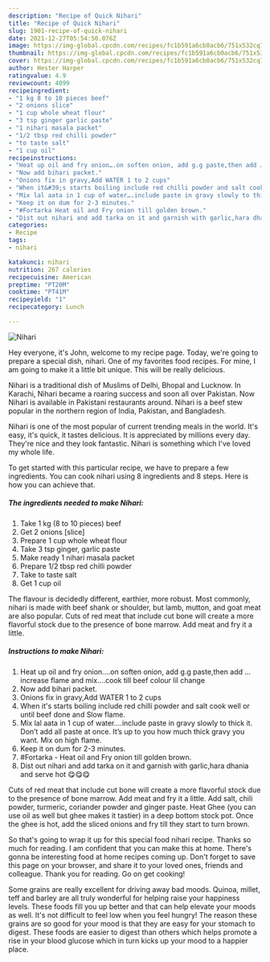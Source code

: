 ```yaml
---
description: "Recipe of Quick Nihari"
title: "Recipe of Quick Nihari"
slug: 1901-recipe-of-quick-nihari
date: 2021-12-27T05:54:50.076Z
image: https://img-global.cpcdn.com/recipes/fc1b591a6cb0acb6/751x532cq70/nihari-recipe-main-photo.jpg
thumbnail: https://img-global.cpcdn.com/recipes/fc1b591a6cb0acb6/751x532cq70/nihari-recipe-main-photo.jpg
cover: https://img-global.cpcdn.com/recipes/fc1b591a6cb0acb6/751x532cq70/nihari-recipe-main-photo.jpg
author: Hester Harper
ratingvalue: 4.9
reviewcount: 4099
recipeingredient:
- "1 kg 8 to 10 pieces beef"
- "2 onions slice"
- "1 cup whole wheat flour"
- "3 tsp ginger garlic paste"
- "1 nihari masala packet"
- "1/2 tbsp red chilli powder"
- "to taste salt"
- "1 cup oil"
recipeinstructions:
- "Heat up oil and fry onion….on soften onion, add g.g paste,then add …increase flame and mix….cook till beef colour lil change"
- "Now add bihari packet."
- "Onions fix in gravy,Add WATER 1 to 2 cups"
- "When it&#39;s starts boiling include red chilli powder and salt cook well or until beef done and Slow flame."
- "Mix lal aata in 1 cup of water….include paste in gravy slowly to thick it. Don’t add all paste at once. It’s up to you how much thick gravy you want. Mix on high flame."
- "Keep it on dum for 2-3 minutes."
- "#Fortarka Heat oil and Fry onion till golden brown."
- "Dist out nihari and add tarka on it and garnish with garlic,hara dhania and serve hot 😋😋😋"
categories:
- Recipe
tags:
- nihari

katakunci: nihari 
nutrition: 267 calories
recipecuisine: American
preptime: "PT20M"
cooktime: "PT41M"
recipeyield: "1"
recipecategory: Lunch

---
```



![Nihari](https://img-global.cpcdn.com/recipes/fc1b591a6cb0acb6/751x532cq70/nihari-recipe-main-photo.jpg)

Hey everyone, it's John, welcome to my recipe page. Today, we're going to prepare a special dish, nihari. One of my favorites food recipes. For mine, I am going to make it a little bit unique. This will be really delicious.

Nihari is a traditional dish of Muslims of Delhi, Bhopal and Lucknow. In Karachi, Nihari became a roaring success and soon all over Pakistan. Now Nihari is available in Pakistani restaurants around. Nihari is a beef stew popular in the northern region of India, Pakistan, and Bangladesh.

Nihari is one of the most popular of current trending meals in the world. It's easy, it's quick, it tastes delicious. It is appreciated by millions every day. They're nice and they look fantastic. Nihari is something which I've loved my whole life.


To get started with this particular recipe, we have to prepare a few ingredients. You can cook nihari using 8 ingredients and 8 steps. Here is how you can achieve that.

<!--inarticleads1-->

##### The ingredients needed to make Nihari:

1. Take 1 kg (8 to 10 pieces) beef
1. Get 2 onions [slice]
1. Prepare 1 cup whole wheat flour
1. Take 3 tsp ginger, garlic paste
1. Make ready 1 nihari masala packet
1. Prepare 1/2 tbsp red chilli powder
1. Take to taste salt
1. Get 1 cup oil


The flavour is decidedly different, earthier, more robust. Most commonly, nihari is made with beef shank or shoulder, but lamb, mutton, and goat meat are also popular. Cuts of red meat that include cut bone will create a more flavorful stock due to the presence of bone marrow. Add meat and fry it a little. 

<!--inarticleads2-->

##### Instructions to make Nihari:

1. Heat up oil and fry onion….on soften onion, add g.g paste,then add …increase flame and mix….cook till beef colour lil change
1. Now add bihari packet.
1. Onions fix in gravy,Add WATER 1 to 2 cups
1. When it&#39;s starts boiling include red chilli powder and salt cook well or until beef done and Slow flame.
1. Mix lal aata in 1 cup of water….include paste in gravy slowly to thick it. Don’t add all paste at once. It’s up to you how much thick gravy you want. Mix on high flame.
1. Keep it on dum for 2-3 minutes.
1. #Fortarka - Heat oil and Fry onion till golden brown.
1. Dist out nihari and add tarka on it and garnish with garlic,hara dhania and serve hot 😋😋😋


Cuts of red meat that include cut bone will create a more flavorful stock due to the presence of bone marrow. Add meat and fry it a little. Add salt, chili powder, turmeric, coriander powder and ginger paste. Heat Ghee (you can use oil as well but ghee makes it tastier) in a deep bottom stock pot. Once the ghee is hot, add the sliced onions and fry till they start to turn brown. 

So that's going to wrap it up for this special food nihari recipe. Thanks so much for reading. I am confident that you can make this at home. There's gonna be interesting food at home recipes coming up. Don't forget to save this page on your browser, and share it to your loved ones, friends and colleague. Thank you for reading. Go on get cooking!

Some grains are really excellent for driving away bad moods. Quinoa, millet, teff and barley are all truly wonderful for helping raise your happiness levels. These foods fill you up better and that can help elevate your moods as well. It's not difficult to feel low when you feel hungry! The reason these grains are so good for your mood is that they are easy for your stomach to digest. These foods are easier to digest than others which helps promote a rise in your blood glucose which in turn kicks up your mood to a happier place.

